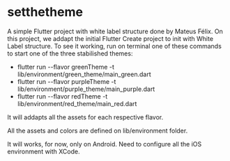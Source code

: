 # setthetheme

A simple Flutter project with white label structure done by Mateus Félix. 
On this project, we addapt the initial Flutter Create project to init with White Label structure.
To see it working, run on terminal one of these commands to start one of the three stabilished themes:

- flutter run --flavor greenTheme -t lib/environment/green_theme/main_green.dart
- flutter run --flavor purpleTheme -t lib/environment/purple_theme/main_purple.dart
- flutter run --flavor redTheme -t lib/environment/red_theme/main_red.dart

It will addapts all the assets for each respective flavor.

All the assets and colors are defined on lib/environment folder. 

It will works, for now, only on Android. Need to configure all the iOS environment with XCode.



